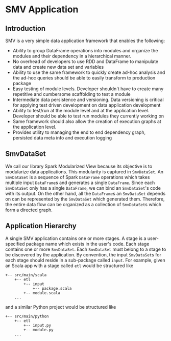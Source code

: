 # SMV Application

## Introduction
SMV is a very simple data application framework that enables the following:

* Ability to group DataFrame operations into modules and organize the modules and their dependency in a hierarchical manner.
* No overhead of developers to use RDD and DataFrame to manipulate data and create new data set and variables
* Ability to use the same framework to quickly create ad-hoc analysis and the ad-hoc queries should be able to easily transform to production package
* Easy testing of module levels. Developer shouldn't have to create many repetitive and cumbersome scaffolding to test a module
* Intermediate data persistence and versioning. Data versioning is critical for applying test driven development on data application development
* Ability to test/run at the module level and at the application level. Developer should be able to test run modules they currently working on
* Same framework should also allow the creation of execution graphs at the application level.
* Provides utility to managing the end to end dependency graph, persisted data meta info and execution logging

## SmvDataSet

We call our library Spark Modularized View because its objective is to modularize data applications. This modularity is captured in `SmvDataSet`. An `SmvDataSet` is a sequence of Spark `DataFrame` operations which takes multiple input `DataFrame`s and generates a single `DataFrame`. Since each `SmvDataSet` only has a single `DataFrame`, we can bind an `SmvDataSet`'s code with its output. On the other hand, all the `DataFrame`s an `SmvDataSet` depends on can be represented by the `SmvDataSet` which generated them. Therefore, the entire data flow can be organized as a collection of `SmvDataSet`s which form a directed graph.

## Application Hierarchy
A single SMV application contains one or more stages. A stage is a user-specified package name which exists in the user's code. Each stage contains one or more `SmvDataSet`. Each `SmvDataSet` must belong to a stage to be discovered by the application. By convention, the input `SmvDataSet`s for each stage should reside in a sub-package called `input`. For example, given an Scala app with a stage called `etl` would be structured like
```
+-- src/main/scala
    +-- etl
        +-- input
            +-- package.scala
        +-- module.scala
    ...
```
and a similar Python project would be structured like
```
+-- src/main/python
    +-- etl
        +-- input.py
        +-- module.py
    ...
```
